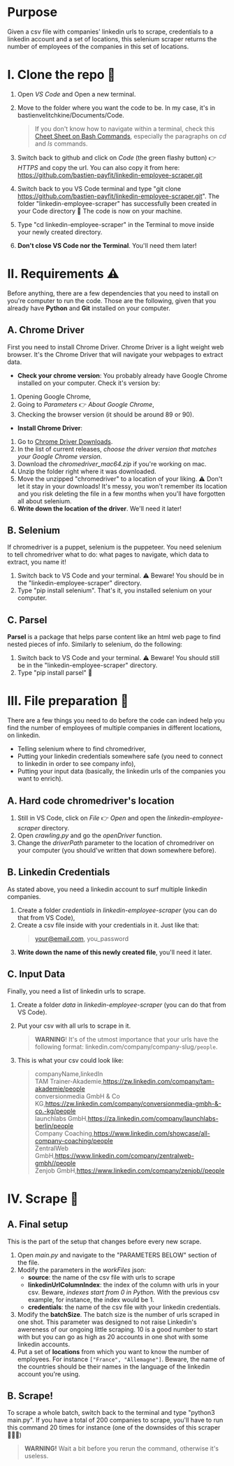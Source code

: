 # Purpose
Given a csv file with companies' linkedin urls to scrape, credentials to a linkedin account and a set of locations, this selenium scraper returns the number of employees of the companies in this set of locations.

# I. Clone the repo 👬
1. Open *VS Code* and Open a new terminal.
2. Move to the folder where you want the code to be. In my case, it's in bastienvelitchkine/Documents/Code. 

    > If you don't know how to navigate within a terminal, check this [Cheet Sheet on Bash Commands](https://www.educative.io/blog/bash-shell-command-cheat-sheet), especially the paragraphs on *cd* and *ls* commands.

2. Switch back to github and click on *Code* (the green flashy button) 👉 *HTTPS* and copy the url. You can also copy it from here: https://github.com/bastien-payfit/linkedin-employee-scraper.git
3. Switch back to you VS Code terminal and type "git clone https://github.com/bastien-payfit/linkedin-employee-scraper.git". The folder "linkedin-employee-scraper" has successfully been created in your Code directory 🍾 The code is now on your machine.
4. Type "cd linkedin-employee-scraper" in the Terminal to move inside your newly created directory.
5. **Don't close VS Code nor the Terminal**. You'll need them later!

# II. Requirements ⚠️
Before anything, there are a few dependencies that you need to install on you're computer to run the code. Those are the following, given that you already have **Python** and **Git** installed on your computer.
## A. Chrome Driver
First you need to install Chrome Driver. Chrome Driver is a light weight web browser. It's the Chrome Driver that will navigate your webpages to extract data.

- **Check your chrome version**: You probably already have Google Chrome installed on your computer. Check it's version by:   

1. Opening Google Chrome,
2. Going to *Parameters* 👉 *About Google Chrome*,
3. Checking the browser version (it should be around 89 or 90).

- **Install Chrome Driver**:

1. Go to [Chrome Driver Downloads](https://chromedriver.chromium.org/downloads).
2. In the list of current releases, *choose the driver version that matches your Google Chrome version*.
3. Download the *chromedriver_mac64.zip* if you're working on mac.
4. Unzip the folder right where it was downloaded.
5. Move the unzipped "chromedriver" to a location of your liking. ⚠️ Don't let it stay in your downloads! It's messy, you won't remember its location and you risk deleting the file in a few months when you'll have forgotten all about selenium.
6. **Write down the location of the driver**. We'll need it later!


## B. Selenium
If chromedriver is a puppet, selenium is the puppeteer. You need selenium to tell chromedriver what to do: what pages to navigate, which data to extract, you name it!

1. Switch back to VS Code and your terminal. ⚠️ Beware! You should be in the "linkedin-employee-scraper" directory.
2. Type "pip install selenium". That's it, you installed selenium on your computer.
## C. Parsel
**Parsel** is a package that helps parse content like an html web page to find nested pieces of info. Similarly to selenium, do the following:

1. Switch back to VS Code and your terminal. ⚠️ Beware! You should still be in the "linkedin-employee-scraper" directory.
2. Type "pip install parsel" 🎉

# III. File preparation 📑
There are a few things you need to do before the code can indeed help you find the number of employees of multiple companies in different locations, on linkedin.
- Telling selenium where to find chromedriver,
- Putting your linkedin credentials somewhere safe (you need to connect to linkedin in order to see company info),
- Putting your input data (basically, the linkedin urls of the companies you want to enrich).
## A. Hard code chromedriver's location
1. Still in VS Code, click on *File* 👉 *Open* and open the *linkedin-employee-scraper* directory.
2. Open *crawling.py* and go the *openDriver* function.
3. Change the *driverPath* parameter to the location of chromedriver on your computer (you should've written that down somewhere before).
## B. Linkedin Credentials
As stated above, you need a linkedin account to surf multiple linkedin companies.
1. Create a folder *credentials* in *linkedin-employee-scraper* (you can do that from VS Code),
2. Create a csv file inside with your credentials in it. Just like that:
    > your@email.com, you_password
3. **Write down the name of this newly created file**, you'll need it later.
## C. Input Data
Finally, you need a list of linkedin urls to scrape.
1. Create a folder *data* in *linkedin-employee-scraper* (you can do that from VS Code).
2. Put your csv with all urls to scrape in it. 
    > **WARNING**! It's of the utmost importance that your urls have the following format: linkedin.com/company/company-slug`/people`.
3. This is what your csv could look like:

    > companyName,linkedIn</br>
    TAM Trainer-Akademie,https://zw.linkedin.com/company/tam-akademie/people</br>
    conversionmedia GmbH & Co KG,https://zw.linkedin.com/company/conversionmedia-gmbh-&-co.-kg/people</br>
    launchlabs GmbH,https://za.linkedin.com/company/launchlabs-berlin/people</br>
    Company Coaching,https://www.linkedin.com/showcase/all-company-coaching/people</br>
    ZentralWeb GmbH,https://www.linkedin.com/company/zentralweb-gmbh//people</br>
    Zenjob GmbH,https://www.linkedin.com/company/zenjob//people



# IV. Scrape 🚀
## A. Final setup
This is the part of the setup that changes before every new scrape.
1. Open *main.py* and navigate to the "PARAMETERS BELOW" section of the file.
2. Modify the parameters in the *workFiles* json:
    - **source**: the name of the csv file with urls to scrape
    - **linkedinUrlColumnIndex**: the index of the column with urls in your csv. Beware, *indexes start from 0 in Python*. With the previous csv example, for instance, the index would be 1.
    - **credentials**: the name of the csv file with your linkedin credentials.
3. Modify the **batchSize**. The batch size is the number of urls scraped in one shot. This parameter was designed to not raise Linkedin's awereness of our ongoing little scraping. 10 is a good number to start with but you can go as high as 20 accounts in one shot with some linkedin accounts.
4. Put a set of **locations** from which you want to know the number of employees. For instance `["France", "Allemagne"]`. Beware, the name of the countries should be their names in the language of the  linkedin account you're using.
## B. Scrape!
To scrape a whole batch, switch back to the terminal and type "python3 main.py".
If you have a total of 200 companies to scrape, you'll have to run this command 20 times for instance (one of the downsides of this scraper 🤷🏻‍♂️)
> **WARNING!** Wait a bit before you rerun the command, otherwise it's useless.

